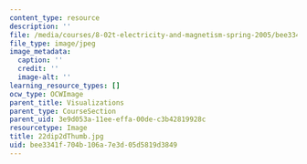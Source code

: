 ```yaml
---
content_type: resource
description: ''
file: /media/courses/8-02t-electricity-and-magnetism-spring-2005/bee3341f704b106a7e3d05d5819d3849_22dip2dThumb.jpg
file_type: image/jpeg
image_metadata:
  caption: ''
  credit: ''
  image-alt: ''
learning_resource_types: []
ocw_type: OCWImage
parent_title: Visualizations
parent_type: CourseSection
parent_uid: 3e9d053a-11ee-effa-00de-c3b42819928c
resourcetype: Image
title: 22dip2dThumb.jpg
uid: bee3341f-704b-106a-7e3d-05d5819d3849
---
```

